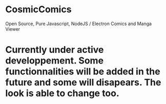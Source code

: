 # CosmicComics
Open Source, Pure Javascript, NodeJS / Electron Comics and Manga Viewer

# Currently under active developpement. Some functionnalities will be added in the future and some will disapears. The look is able to change too.
